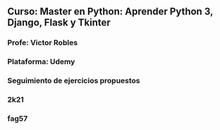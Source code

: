 ## Curso: Master en Python: Aprender Python 3, Django, Flask y Tkinter
### Profe: Victor Robles
### Plataforma: Udemy
### Seguimiento de ejercicios propuestos
### 2k21
### fag57
